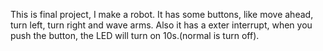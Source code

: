 This is final project, I make a robot.
It has some buttons, like move ahead, turn left, turn right and wave arms.
Also it has a exter interrupt, when you push the button, the LED will turn on 10s.(normal is turn off).